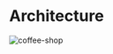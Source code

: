 # Architecture
![coffee-shop](https://user-images.githubusercontent.com/17218212/156878628-4b39a2eb-a689-45c6-a7c2-cd343b647b9c.jpg)
